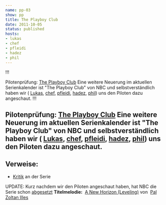 ```yaml
---
name: pp-03
show: pp
title: The Playboy Club
date: 2011-10-05
status: published
hosts:
- lukas
- chef
- pfleidi
- hadez
- phil
---
```

!!!

 Pilotenprüfung: [The Playboy Club](http://www.imdb.com/title/tt1797475/)
Eine weitere Neuerung im aktuellen Serienkalender ist "The Playboy Club" von NBC und selbstverständlich haben wir ( [Lukas](http://twitter.com/blubser), [chef](http://twitter.com/grischder), [pfleidi](http://twitter.com/pfleidi), [hadez](http://twitter.com/hdznrrd), [phil](http://twitter.com/philgrooves)) uns den Piloten dazu angeschaut.
!!!

## Pilotenprüfung: [The Playboy Club](http://www.imdb.com/title/tt1797475/) Eine weitere Neuerung im aktuellen Serienkalender ist "The Playboy Club" von NBC und selbstverständlich haben wir ( [Lukas](http://twitter.com/blubser), [chef](http://twitter.com/grischder), [pfleidi](http://twitter.com/pfleidi), [hadez](http://twitter.com/hdznrrd), [phil](http://twitter.com/philgrooves)) uns den Piloten dazu angeschaut.
## Verweise:

- [Kritik](http://www.digitalspy.co.uk/ustv/s173/the-playboy-club/news/a331934/playboy-club-ban-urged-by-parents-television-council.html) an der Serie

UPDATE: Kurz nachdem wir den Piloten angeschaut haben, hat NBC die Serie schon [abgesetzt](http://www.shockya.com/news/2011/10/04/the-playboy-club-cancelled/) **Titelmelodie:**  [A New Horizon (Leveling)](http://www.jamendo.com/en/track/249252) von  [Pal Zoltan Illes](http://www.jamendo.com/en/artist/Pal_Zoltan_Illes)
